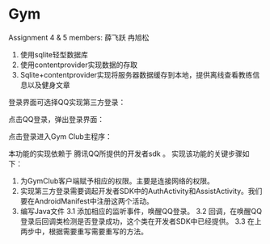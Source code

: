 # Gym
Assignment 4 & 5
members: 薛飞跃 冉旭松

1. 使用sqlite轻型数据库
2.	使用contentprovider实现数据的存取
3.	Sqlite+contentprovider实现将服务器数据缓存到本地，提供离线查看教练信息以及健身文章


登录界面可选择QQ实现第三方登录：
 
点击QQ登录，弹出登录界面：
 
点击登录进入Gym Club主程序：
 
本功能的实现依赖于 腾讯QQ所提供的开发者sdk 。
实现该功能的关键步骤如下：
1.	为GymClub客户端赋予相应的权限。主要是连接网络的权限。
2.	实现第三方登录需要调起开发者SDK中的AuthActivity和AssistActivity。我们要在AndroidManifest中注册这两个活动。
3.	编写Java文件 
3.1 添加相应的监听事件，唤醒QQ登录。
3.2	回调，在唤醒QQ登录后回调类检测是否登录成功，这个类在开发者SDK中已经提供。
3.3	在上两步中，根据需要重写需要重写的方法。
